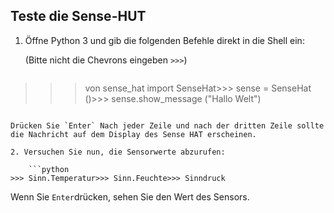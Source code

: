 ## Teste die Sense-HUT

1. Öffne Python 3 und gib die folgenden Befehle direkt in die Shell ein:
    
    (Bitte nicht die Chevrons eingeben `>>>`)
    
    ```python
>>> von sense_hat import SenseHat>>> sense = SenseHat ()>>> sense.show_message ("Hallo Welt")
```

Drücken Sie `Enter` Nach jeder Zeile und nach der dritten Zeile sollte die Nachricht auf dem Display des Sense HAT erscheinen.

2. Versuchen Sie nun, die Sensorwerte abzurufen:
    
    ```python
>>> Sinn.Temperatur>>> Sinn.Feuchte>>> Sinndruck
```

Wenn Sie `Enter`drücken, sehen Sie den Wert des Sensors.